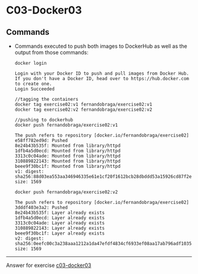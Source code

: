 # C03-Docker03

## Commands

- Commands executed to push both images to DockerHub as well as the output from those commands:

  ```
  docker login

  Login with your Docker ID to push and pull images from Docker Hub. If you don't have a Docker ID, head over to https://hub.docker.com to create one.
  Login Succeeded

  //tagging the containers
  docker tag exercise02:v1 fernandobraga/exercise02:v1
  docker tag exercise02:v2 fernandobraga/exercise02:v2

  //pushing to dockerhub
  docker push fernandobraga/exercise02:v1

  The push refers to repository [docker.io/fernandobraga/exercise02]
  e58ff782ed9d: Pushed
  8e24b43b535f: Mounted from library/httpd
  1dfb4a5d0ecd: Mounted from library/httpd
  3313c0c04ade: Mounted from library/httpd
  310889822143: Mounted from library/httpd
  beee9f30bc1f: Mounted from library/httpd
  v1: digest: sha256:88d03ea553aa346946335e61e1cf20f1612bcb28dbddd53a15926cd87f2ee522 size: 1569

  docker push fernandobraga/exercise02:v2

  The push refers to repository [docker.io/fernandobraga/exercise02]
  3dddf403e3a2: Pushed
  8e24b43b535f: Layer already exists
  1dfb4a5d0ecd: Layer already exists
  3313c0c04ade: Layer already exists
  310889822143: Layer already exists
  beee9f30bc1f: Layer already exists
  v2: digest: sha256:0eefc00c3a238aaa1212a1da47efdf4834cf6933ef08aa17ab796adf10355fd6 size: 1569
  ```

---

Answer for exercise [c03-docker03](https://github.com/devopsacademyau/academy/blob/af3225a3436f263164e8daebc6bbd1ef3122b900/classes/03class/exercises/c03-docker03/README.md)
